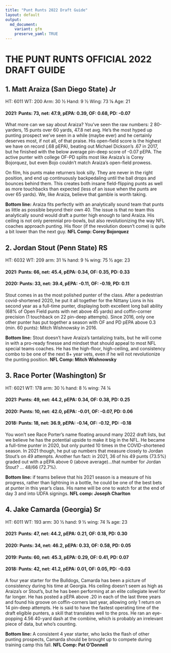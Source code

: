 ```yaml
---
title: "Punt Runts 2022 Draft Guide"
layout: default
output:
  md_document:
    variant: gfm
    preserve_yaml: TRUE
---
```

# **THE PUNT RUNTS OFFICIAL 2022 DRAFT GUIDE**

## 1. Matt Araiza (San Diego State) Jr
HT: 6011  WT: 200   Arm: 30 ½   Hand: 9 ½  Wing: 73 ⅛  Age: 21
#### 2021: Punts: 73, net: 47.9,  pEPA: 0.39, OF: 0.68, PD: -0.07

What more can we say about Araiza? You’ve seen the raw numbers: 2 80-yarders, 15 punts over 60 yards, 47.8 net avg. He’s the most hyped up punting prospect we’ve seen in a while (maybe ever) and he certainly deserves most, if not all, of that praise. His open-field score is the highest we have on record (.68 pEPA), beating out Michael Dickson’s .67 in 2017, but he finished with the below average pin-deep score of -0.07 pEPA. The active punter with college OF-PD splits most like Araiza’s is Corey Bojorquez, but even Bojo couldn’t match Araiza’s open-field prowess.

On film, his punts make returners look silly. They are never in the right position, and end up continuously backpedaling until the ball drops and bounces behind them. This creates both insane field-flipping punts as well as more touchbacks than expected (less of an issue when the punts are over 65 yards). We, like Araiza, believe that gamble is worth taking. 

**Bottom line:** Araiza fits perfectly with an analytically sound team that punts as little as possible beyond their own 40. The issue is that no team this analytically sound would draft a punter high enough to land Araiza. His ceiling is not only perennial pro-bowls, but also revolutionizing the way NFL coaches approach punting. His floor (if the revolution doesn’t come) is quite a bit lower than the next guy. **NFL Comp: Corey Bojorquez**

## 2. Jordan Stout (Penn State) RS
HT: 6032  WT: 209  arm: 31 ⅜  hand: 9 ⅜  wing: 75 ½  age: 23

#### 2021: Punts: 66, net: 45.4,  pEPA: 0.34, OF: 0.35, PD: 0.33
#### 2020: Punts: 33, net: 39.4,  pEPA: -0.11, OF: -0.19, PD: 0.11

Stout comes in as the most polished punter of the class. After a pedestrian covid-shortened 2020, he put it all together for the Nittany Lions in his second year as a full-time punter, displaying both excellent long ball ability (68% of Open Field punts with net above 45 yards) and coffin-corner precision (1 touchback on 22 pin-deep attempts). Since 2016, only one other punter has put together a season with OF and PD pEPA above 0.3 (min. 60 punts): Mitch Wishnowsky in 2016.

**Bottom line:** Stout doesn’t have Araiza’s tantalizing traits, but he will come in with a pro-ready finesse and mindset that should appeal to most NFL special teams coaches. He has the high-floor, high-ceiling, and consistency combo to be one of the next 8+ year vets, even if he will not revolutionize the punting position. **NFL Comp: Mitch Wishnowsky**

## 3. Race Porter (Washington) Sr
HT: 6021  WT: 178  arm: 30 ½ hand: 8 ½  wing: 74 ¼  

#### 2021: Punts: 49, net: 44.2,  pEPA: 0.34, OF: 0.38, PD: 0.25
#### 2020: Punts: 10, net: 42.0,  pEPA: -0.01, OF: -0.07, PD: 0.06
#### 2018: Punts: 18, net: 36.9, pEPA: -0.14, OF: -0.12, PD: -0.18

You won’t see Race Porter’s name floating around many 2022 draft lists, but we believe he has the potential upside to make it big in the NFL. He became a full-time punter in 2020, but only punted 10 times in the COVID-shortened season. In 2021 though, he put up numbers that measure closely to Jordan Stout’s on 49 attempts. Another fun fact: in 2021, 36 of his 49 punts (73.5%) graded out with a pEPA above 0 (above average)...that number for Jordan Stout? … 48/66 (72.7%).

**Bottom line:** if teams believe that his 2021 season is a measure of his progress, rather than lightning in a bottle, he could be one of the best bets at punter in this year’s class. His name will be one to watch for at the end of day 3 and into UDFA signings. 
**NFL comp: Joseph Charlton**

## 4. Jake Camarda (Georgia) Sr
HT: 6011  WT: 193  arm: 30 ½  hand: 9 ½  wing: 74 ⅞  age: 23

#### 2021: Punts: 47, net: 44.2,  pEPA: 0.21, OF: 0.18, PD: 0.30
#### 2020: Punts: 34, net: 46.2,  pEPA: 0.33, OF: 0.58, PD: 0.05
#### 2019: Punts: 60, net: 45.3, pEPA: 0.29, OF: 0.41, PD: 0.07
#### 2018: Punts: 42, net: 41.2, pEPA: 0.01, OF: 0.05, PD: -0.03

A four year starter for the Bulldogs, Camarda has been a picture of consistency during his time at Georgia. His ceiling doesn’t seem as high as Araiza’s or Stout’s, but he has been performing at an elite collegiate level for far longer. He has posted a pEPA above .20 in each of the last three years and found his groove on coffin-corners last year, allowing only 1 return on 14 pin-deep attempts. He is said to have the fastest operating time of the draft eligible punters, a skill that translates well to the pros. He ran an eye-popping 4.56 40-yard dash at the combine, which is probably an irrelevant piece of data, but who’s counting.

**Bottom line:** A consistent 4 year starter, who lacks the flash of other punting prospects, Camarda should be brought up to compete during training camp this fall. **NFL Comp: Pat O’Donnell**



